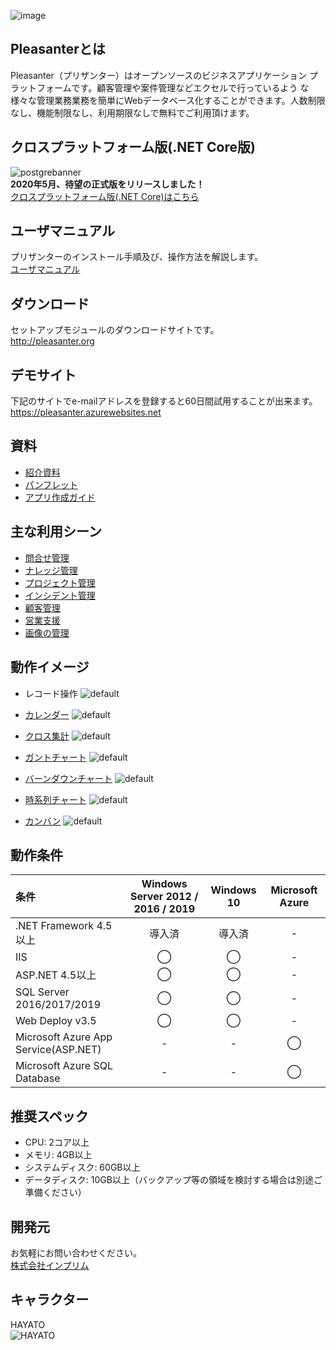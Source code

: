 ![image](https://user-images.githubusercontent.com/12204265/48656589-f785b200-ea69-11e8-8278-3cf084ccbd27.png)

## Pleasanterとは
Pleasanter（プリザンター）はオープンソースのビジネスアプリケーション プラットフォームです。顧客管理や案件管理などエクセルで行っているよう な様々な管理業務業務を簡単にWebデータベース化することができます。人数制限なし、機能制限なし、利用期限なしで無料でご利用頂けます。

## クロスプラットフォーム版(.NET Core版)
![postgrebanner](https://user-images.githubusercontent.com/45094165/91284939-868b3680-e7c7-11ea-8530-84f388cf6c2c.jpg)  
**2020年5月、待望の正式版をリリースしました！**  
[クロスプラットフォーム版(.NET Core)はこちら](https://github.com/Implem/Implem.Pleasanter.NetCore)

## ユーザマニュアル
プリザンターのインストール手順及び、操作方法を解説します。  
[ユーザマニュアル](https://pleasanter.org/manual)

## ダウンロード
セットアップモジュールのダウンロードサイトです。  
http://pleasanter.org

## デモサイト
下記のサイトでe-mailアドレスを登録すると60日間試用することが出来ます。  
https://pleasanter.azurewebsites.net

## 資料
* [紹介資料](https://pleasanter.org/downloads/pleasanterp.pdf)
* [パンフレット](https://pleasanter.org/downloads/pleasanter.pdf)
* [アプリ作成ガイド](https://pleasanter.org/downloads/hands-on1.pdf)

## 主な利用シーン
* [問合せ管理](https://implem.co.jp/2017/08/19/1728/)
* [ナレッジ管理](https://implem.co.jp/2017/08/27/1987/)
* [プロジェクト管理](https://implem.co.jp/2017/08/29/2015/)
* [インシデント管理](https://implem.co.jp/2017/10/06/2317/)
* [顧客管理](https://implem.co.jp/2017/08/31/2108/)
* [営業支援](https://implem.co.jp/2017/08/22/1822/)
* [画像の管理](https://implem.co.jp/2018/02/12/2773/)

## 動作イメージ
* レコード操作
![default](https://user-images.githubusercontent.com/17098267/26913025-36b4d106-4c53-11e7-9220-eeaf521aa9e4.gif)

* [カレンダー](https://github.com/Implem/Implem.Pleasanter/wiki/テーブル機能：カレンダー)
![default](https://user-images.githubusercontent.com/17098267/26912816-ddbdcc48-4c51-11e7-9626-fe6e14864ec2.gif)

* [クロス集計](https://github.com/Implem/Implem.Pleasanter/wiki/テーブル機能：クロス集計)
![default](https://user-images.githubusercontent.com/17098267/26914950-e92cf0a6-4c5e-11e7-8d71-9712e91b12fd.gif)

* [ガントチャート](https://github.com/Implem/Implem.Pleasanter/wiki/テーブル機能：ガントチャート)
![default](https://user-images.githubusercontent.com/17098267/27017681-49f03c82-4f65-11e7-9df9-97ae76780096.gif)

* [バーンダウンチャート](https://github.com/Implem/Implem.Pleasanter/wiki/テーブル機能：バーンダウンチャート)
![default](https://user-images.githubusercontent.com/17098267/26912848-08ead8ca-4c52-11e7-8159-bb6d2184f84c.gif)

* [時系列チャート](https://github.com/Implem/Implem.Pleasanter/wiki/テーブル機能：時系列チャート)
![default](https://user-images.githubusercontent.com/17098267/26912851-0c1b82f6-4c52-11e7-9461-8efbfd6cfea4.gif)

* [カンバン](https://github.com/Implem/Implem.Pleasanter/wiki/テーブル機能：カンバン)
![default](https://user-images.githubusercontent.com/17098267/26912853-0d61e2b8-4c52-11e7-8eb4-56feb7576d24.gif)

## 動作条件
|条件|Windows Server 2012 / 2016 / 2019|Windows 10|Microsoft Azure|
|:--|:--:|:--:|:--:|
|.NET Framework 4.5以上|導入済|導入済|-|
|IIS|◯|◯|-|
|ASP.NET 4.5以上|◯|◯|-|
|SQL Server 2016/2017/2019|◯|◯|-|
|Web Deploy v3.5|◯|◯|-|
|Microsoft Azure App Service(ASP.NET)|-|-|◯|
|Microsoft Azure SQL Database|-|-|◯|

## 推奨スペック
* CPU: 2コア以上
* メモリ: 4GB以上
* システムディスク: 60GB以上
* データディスク: 10GB以上（バックアップ等の領域を検討する場合は別途ご準備ください）

## 開発元
お気軽にお問い合わせください。  
[株式会社インプリム](https://implem.co.jp)

## キャラクター
HAYATO  
![HAYATO](https://user-images.githubusercontent.com/12204265/54112024-9d4d9a00-4428-11e9-87a0-1423e403f300.png)

